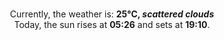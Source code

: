 <p  align="center"><br/>Currently, the weather is: <b> 25°C, <i>scattered clouds</i></b></br>Today, the sun rises at <b>05:26</b> and sets at <b>19:10</b>.</p>
